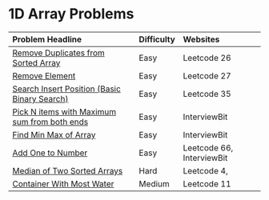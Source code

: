 # 1D Array Problems

| Problem Headline | Difficulty | Websites |
| :--- | :--- | :--- |
| [Remove Duplicates from Sorted Array](remove-duplicates-from-sorted-array.md) | Easy | Leetcode 26 |
| [Remove Element](remove-element.md) | Easy | Leetcode 27 |
| [Search Insert Position  \(Basic Binary Search\)](search-insert-position.md) | Easy | Leetcode 35 |
| [Pick N items with Maximum sum from both ends](pick-n-items-from-both-sides.md) | Easy | InterviewBit |
| [Find Min Max of Array](find-min-max-of-array.md) | Easy | InterviewBit |
| [Add One to Number](add-one-to-number.md) | Easy | Leetcode 66, InterviewBit |
| [Median of Two Sorted Arrays](median-of-two-sorted-arrays.md) | Hard | Leetcode 4, |
| [Container With Most Water](container-with-most-water.md) | Medium | Leetcode 11 |



